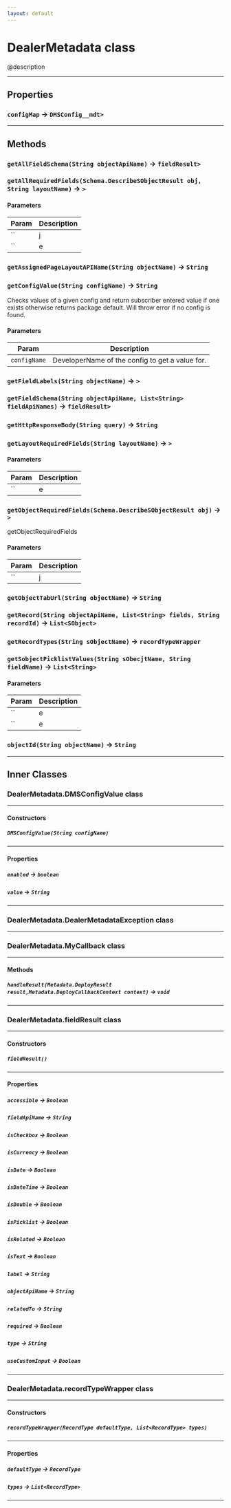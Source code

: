 ```yaml
---
layout: default
---
```

# DealerMetadata class

@description

---
## Properties

### `configMap` → `DMSConfig__mdt>`

---
## Methods
### `getAllFieldSchema(String objectApiName)` → `fieldResult>`
### `getAllRequiredFields(Schema.DescribeSObjectResult obj, String layoutName)` → `>`
#### Parameters
|Param|Description|
|-----|-----------|
|`` | j |
|`` | e |

### `getAssignedPageLayoutAPIName(String objectName)` → `String`
### `getConfigValue(String configName)` → `String`

Checks values of a given config and return subscriber entered value if one exists otherwise returns package default. Will throw error if no config is found.

#### Parameters
|Param|Description|
|-----|-----------|
|`configName` |  DeveloperName of the config to get a value for. |

### `getFieldLabels(String objectName)` → `>`
### `getFieldSchema(String objectApiName, List<String> fieldApiNames)` → `fieldResult>`
### `getHttpResponseBody(String query)` → `String`
### `getLayoutRequiredFields(String layoutName)` → `>`
#### Parameters
|Param|Description|
|-----|-----------|
|`` | e |

### `getObjectRequiredFields(Schema.DescribeSObjectResult obj)` → `>`

 getObjectRequiredFields

#### Parameters
|Param|Description|
|-----|-----------|
|`` | j |

### `getObjectTabUrl(String objectName)` → `String`
### `getRecord(String objectApiName, List<String> fields, String recordId)` → `List<SObject>`
### `getRecordTypes(String sObjectName)` → `recordTypeWrapper`
### `getSobjectPicklistValues(String sObecjtName, String fieldName)` → `List<String>`
#### Parameters
|Param|Description|
|-----|-----------|
|`` | e |
|`` | e |

### `objectId(String objectName)` → `String`
---
## Inner Classes

### DealerMetadata.DMSConfigValue class
---
#### Constructors
##### `DMSConfigValue(String configName)`
---
#### Properties

##### `enabled` → `boolean`

##### `value` → `String`

---
### DealerMetadata.DealerMetadataException class
---
### DealerMetadata.MyCallback class
---
#### Methods
##### `handleResult(Metadata.DeployResult result,Metadata.DeployCallbackContext context)` → `void`
---
### DealerMetadata.fieldResult class
---
#### Constructors
##### `fieldResult()`
---
#### Properties

##### `accessible` → `Boolean`

##### `fieldApiName` → `String`

##### `isCheckbox` → `Boolean`

##### `isCurrency` → `Boolean`

##### `isDate` → `Boolean`

##### `isDateTime` → `Boolean`

##### `isDouble` → `Boolean`

##### `isPicklist` → `Boolean`

##### `isRelated` → `Boolean`

##### `isText` → `Boolean`

##### `label` → `String`

##### `objectApiName` → `String`

##### `relatedTo` → `String`

##### `required` → `Boolean`

##### `type` → `String`

##### `useCustomInput` → `Boolean`

---
### DealerMetadata.recordTypeWrapper class
---
#### Constructors
##### `recordTypeWrapper(RecordType defaultType, List<RecordType> types)`
---
#### Properties

##### `defaultType` → `RecordType`

##### `types` → `List<RecordType>`

---
